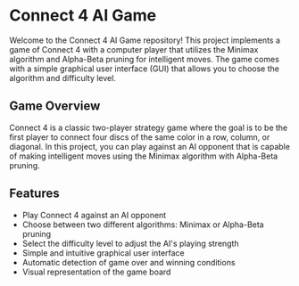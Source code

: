 # Connect 4 AI Game

Welcome to the Connect 4 AI Game repository! This project implements a game of Connect 4 with a computer player that utilizes the Minimax algorithm and Alpha-Beta pruning for intelligent moves. The game comes with a simple graphical user interface (GUI) that allows you to choose the algorithm and difficulty level.

## Game Overview

Connect 4 is a classic two-player strategy game where the goal is to be the first player to connect four discs of the same color in a row, column, or diagonal. In this project, you can play against an AI opponent that is capable of making intelligent moves using the Minimax algorithm with Alpha-Beta pruning.

## Features

- Play Connect 4 against an AI opponent
- Choose between two different algorithms: Minimax or Alpha-Beta pruning
- Select the difficulty level to adjust the AI's playing strength
- Simple and intuitive graphical user interface
- Automatic detection of game over and winning conditions
- Visual representation of the game board


